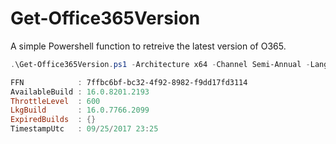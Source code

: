 # Get-Office365Version
A simple Powershell function to retreive the latest version of O365.

 ```powershell
 .\Get-Office365Version.ps1 -Architecture x64 -Channel Semi-Annual -Language es-es -ProductId VisioProRetail

FFN            : 7ffbc6bf-bc32-4f92-8982-f9dd17fd3114
AvailableBuild : 16.0.8201.2193
ThrottleLevel  : 600
LkgBuild       : 16.0.7766.2099
ExpiredBuilds  : {}
TimestampUtc   : 09/25/2017 23:25
 ```
